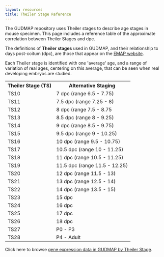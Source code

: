 ```yaml
---
layout: resources
title: Theiler Stage Reference
---
```


The GUDMAP repository uses Theiler stages to describe age stages in mouse specimen. This page includes a reference table of the approximate correlation between Theiler Stages and dpc.

The definitions of **Theiler stages** used in GUDMAP, and their relationship to days post-coitum (dpc), are those that appear on the [EMAP website](http://genex.hgu.mrc.ac.uk/Databases/Anatomy/MAstaging.shtml).

Each Theiler stage is identified with one 'average' age, and a range of variation of real ages, centering on this average, that can be seen when real developing embryos are studied.

<table class="table">
  <tr>
    <th>Theiler Stage (TS)</th>
    <th>Alternative Staging</th>
  </tr>
  <tr>
    <td>TS10	</td>
    <td>7 dpc (range 6.5 - 7.75)</td>
  </tr>
  <tr>
    <td>TS11	</td>
    <td>7.5 dpc (range 7.25 - 8)</td>
  </tr>
  <tr>
    <td>TS12	</td>
    <td>8 dpc (range 7.5 - 8.75</td>
  </tr>
  <tr>
    <td>TS13	</td>
    <td>8.5 dpc (range 8 - 9.25)</td>
  </tr>
  <tr>
    <td>TS14	</td>
    <td>9 dpc (range 8.5 - 9.75)</td>
  </tr>
  <tr>
    <td>TS15	</td>
    <td>9.5 dpc (range 9 - 10.25)</td>
  </tr>
  <tr>
    <td>TS16	</td>
    <td>10 dpc (range 9.5 - 10.75)</td>
  </tr>
  <tr>
    <td>TS17	</td>
    <td>10.5 dpc (range 10 - 11.25)</td>
  </tr>
  <tr>
    <td>TS18	</td>
    <td>11 dpc (range 10.5 - 11.25)</td>
  </tr>
  <tr>
    <td>TS19	</td>
    <td>11.5 dpc (range 11.5 - 12.25)</td>
  </tr>
  <tr>
    <td>TS20	</td>
    <td>12 dpc (range 11.5 - 13)</td>
  </tr>
  <tr>
    <td>TS21</td>
    <td>13 dpc (range 12.5 - 14)</td>
  </tr>
  <tr>
    <td>TS22</td>
    <td>14 dpc (range 13.5 - 15)</td>
  </tr>
  <tr>
    <td>TS23	</td>
    <td>15 dpc</td>
  </tr>
  <tr>
    <td>TS24	</td>
    <td>16 dpc</td>
  </tr>
  <tr>
    <td>TS25	</td>
    <td>17 dpc</td>
  </tr>
  <tr>
    <td>TS26	</td>
    <td>18 dpc</td>
  </tr>
  <tr>
    <td>TS27</td>
    <td>P0 - P3</td>
  </tr>
  <tr>
    <td>TS28	</td>
    <td>P4 - Adult</td>
  </tr>
</table>



Click here to browse [gene expression data in GUDMAP by Theiler Stage](http://legacy.gudmap.org/gudmap/pages/focus_stage_browse.html).
